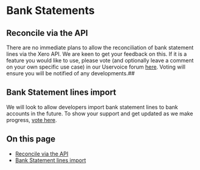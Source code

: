 # Bank Statements

## Reconcile via the API

[](/documentation/api/accounting/bankstatements#reconcile-via-the-api)

There are no immediate plans to allow the reconciliation of bank statement lines via the Xero API. We are keen to get your feedback on this. If it is a feature you would like to use, please vote (and optionally leave a comment on your own specific use case) in our Uservoice forum [here](http://xero.uservoice.com/forums/5528-xero-api/suggestions/2884040-reconcile-via-the-api). Voting will ensure you will be notified of any developments.##

## Bank Statement lines import

[](/documentation/api/accounting/bankstatements#bank-statement-lines-import)

We will look to allow developers import bank statement lines to bank accounts in the future. To show your support and get updated as we make progress, [vote here](http://xero.uservoice.com/forums/5528-xero-api/suggestions/340274-import-bank-statement-lines-via-the-api).

## On this page

  * [Reconcile via the API](/documentation/api/accounting/bankstatements/#reconcile-via-the-api)
  * [Bank Statement lines import](/documentation/api/accounting/bankstatements/#bank-statement-lines-import)


